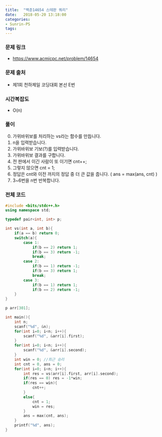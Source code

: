 ```yaml
---
title:  "백준14654 스테판 쿼리"
date:   2018-05-20 13:18:00
categories:
- Sunrin-PS
tags:
---
```


### 문제 링크
* https://www.acmicpc.net/problem/14654

### 문제 출처
* 제1회 천하제일 코딩대회 본선 E번

### 시간복잡도
* O(n)

### 풀이
0. 가위바위보를 처리하는 vs라는 함수를 만듭니다.
1. n을 입력받습니다.
2. 가위바위보 기보(?)를 입력받습니다.
3. 가위바위보 결과를 구합니다.
4. 전 판에서 이긴 사람이 또 이기면 cnt++;
5. 그렇지 않으면 cnt = 1;
6. 정답은 cnt와 이전 까지의 정답 중 더 큰 값을 줍니다. ( ans = max(ans, cnt) )
7. 3~6번을 n번  반복합니다.

### 전체 코드
```cpp
#include <bits/stdc++.h>
using namespace std;

typedef pair<int, int> p;

int vs(int a, int b){
	if(a == b) return 0;
	switch(a){
		case 1:
			if(b == 2) return 1;
			if(b == 3) return -1;
			break;
		case 2:
			if(b == 1) return -1;
			if(b == 3) return 1;
			break;
		case 3:
			if(b == 1) return 1;
			if(b == 2) return -1;
	}
}

p arr[301];

int main(){
	int n;
	scanf("%d", &n);
	for(int i=0; i<n; i++){
		scanf("%d", &arr[i].first);
	}
	for(int i=0; i<n; i++){
		scanf("%d", &arr[i].second);
	}
	int win = 0; //최근 승리
	int cnt = 0, ans = 0;
	for(int i=0; i<n; i++){
		int res = vs(arr[i].first, arr[i].second);
		if(res == 0) res = -1*win;
		if(res == win){
			cnt++;
		}
		else{
			cnt = 1;
			win = res;
		}
		ans = max(cnt, ans);
	}
	printf("%d", ans);
}
```
